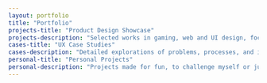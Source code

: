 ```yaml
---
layout: portfolio
title: "Portfolio"
projects-title: "Product Design Showcase"
projects-description: "Selected works in gaming, web and UI design, focusing on the final delivery"
cases-title: "UX Case Studies"
cases-description: "Detailed explorations of problems, processes, and impactful results"
personal-title: "Personal Projects"
personal-description: "Projects made for fun, to challenge myself or just to learn something new"
---
```

